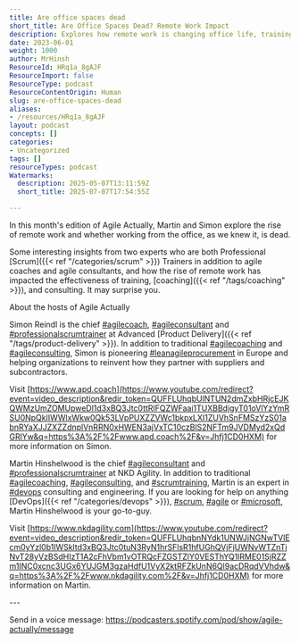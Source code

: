 ```yaml
---
title: Are office spaces dead
short_title: Are Office Spaces Dead? Remote Work Impact
description: Explores how remote work is changing office life, training, coaching, and consulting, with insights from experienced agile coaches and professional Scrum trainers.
date: 2023-06-01
weight: 1000
author: MrHinsh
ResourceId: HRq1a_8gAJF
ResourceImport: false
ResourceType: podcast
ResourceContentOrigin: Human
slug: are-office-spaces-dead
aliases:
- /resources/HRq1a_8gAJF
layout: podcast
concepts: []
categories:
- Uncategorized
tags: []
resourceTypes: podcast
Watermarks:
  description: 2025-05-07T13:11:59Z
  short_title: 2025-07-07T17:54:55Z

---
```

In this month's edition of Agile Actually, Martin and Simon explore the rise of remote work and whether working from the office, as we knew it, is dead.

Some interesting insights from two experts who are both Professional [Scrum]({{< ref "/categories/scrum" >}}) Trainers in addition to agile coaches and agile consultants, and how the rise of remote work has impacted the effectiveness of training, [coaching]({{< ref "/tags/coaching" >}}), and consulting. It may surprise you.

About the hosts of Agile Actually

Simon Reindl is the chief [#agilecoach](https://www.youtube.com/hashtag/agilecoach), [#agileconsultant](https://www.youtube.com/hashtag/agileconsultant) and [#professionalscrumtrainer](https://www.youtube.com/hashtag/professionalscrumtrainer) at Advanced [Product Delivery]({{< ref "/tags/product-delivery" >}}). In addition to traditional [#agilecoaching](https://www.youtube.com/hashtag/agilecoaching) and [#agileconsulting](https://www.youtube.com/hashtag/agileconsulting), Simon is pioneering [#leanagileprocurement](https://www.youtube.com/hashtag/leanagileprocurement) in Europe and helping organizations to reinvent how they partner with suppliers and subcontractors.

Visit [https://www.apd.coach](https://www.youtube.com/redirect?event=video_description&redir_token=QUFFLUhqbUlNTUN2dmZxbHRjcEJKQWMzUmZOMUpweDl1d3xBQ3Jtc0ttRlFQZWFaai1TUXBBdjgyT01oVlYzYmRSU0NpQklIWWlxWkw0Qk53LVpPUXZZVWc1bkpxLXI1ZUVhSnFMSzYzS01abnRYaXJJZXZZdnplVnRRN0xHWEN3ajVxTC10czBlS2NFTm9JVDMyd2xQdGRlYw&q=https%3A%2F%2Fwww.apd.coach%2F&v=Jhfj1CD0HXM) for more information on Simon.

Martin Hinshelwood is the chief [#agileconsultant](https://www.youtube.com/hashtag/agileconsultant) and [#professionalscrumtrainer](https://www.youtube.com/hashtag/professionalscrumtrainer) at NKD Agility. In addition to traditional [#agilecoaching](https://www.youtube.com/hashtag/agilecoaching), [#agileconsulting](https://www.youtube.com/hashtag/agileconsulting), and [#scrumtraining](https://www.youtube.com/hashtag/scrumtraining), Martin is an expert in [#devops](https://www.youtube.com/hashtag/devops) consulting and engineering. If you are looking for help on anything [DevOps]({{< ref "/categories/devops" >}}), [#scrum](https://www.youtube.com/hashtag/scrum), [#agile](https://www.youtube.com/hashtag/agile) or [#microsoft](https://www.youtube.com/hashtag/microsoft), Martin Hinshelwood is your go-to-guy.

Visit [https://www.nkdagility.com](https://www.youtube.com/redirect?event=video_description&redir_token=QUFFLUhqbnNYdk1UNWJjNGNwTVlEcm0yYzl0b1lWSkltd3xBQ3Jtc0tuN3RyN1hrSFlsR1hfUGhQVjFjUWNvWTZnTjNvT28yVzBSdHIzT1A2cFhVbm1vOTRQcFZGSTZlY0VESThYQ1lRME01SjRZZm1INC0xcnc3UGx6YUJGM3gzaHdfU1VyX2ktRFZkUnN6Ql9acDRqdVVhdw&q=https%3A%2F%2Fwww.nkdagility.com%2F&v=Jhfj1CD0HXM) for more information on Martin.

\---

Send in a voice message: https://podcasters.spotify.com/pod/show/agile-actually/message
